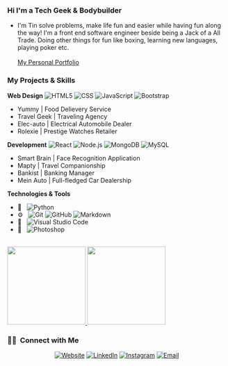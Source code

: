 ### Hi I'm a Tech Geek & Bodybuilder
- I'm Tin solve problems, make life fun and easier while having fun along the way! I'm a front end software engineer beside being a Jack of a All Trade. Doing other things for fun like boxing, learning new languages, playing poker etc.
<br/><br/>
[My Personal Portfolio](https://jaytintran.github.io/)

### My Projects & Skills
**Web Design** 
![HTML5](https://img.shields.io/badge/-HTML5-333333?style=flat&logo=HTML5)
![CSS](https://img.shields.io/badge/-CSS-333333?style=flat&logo=CSS3&logoColor=1572B6)
![JavaScript](https://img.shields.io/badge/-JavaScript-333333?style=flat&logo=javascript)
![Bootstrap](https://img.shields.io/badge/-Bootstrap-333333?style=flat&logo=bootstrap&logoColor=563D7C)
- Yummy | Food Delievery Service
- Travel Geek | Traveling Agency
- Elec-auto | Electrical Automobile Dealer
- Rolexie | Prestige Watches Retailer

**Development**
![React](https://img.shields.io/badge/-React-333333?style=flat&logo=react)
![Node.js](https://img.shields.io/badge/-Node.js-333333?style=flat&logo=node.js)
![MongoDB](https://img.shields.io/badge/-MongoDB-333333?style=flat&logo=mongodb)
![MySQL](https://img.shields.io/badge/-MySQL-333333?style=flat&logo=mysql)

- Smart Brain | Face Recognition Application
- Mapty | Travel Companionship
- Bankist | Banking Manager
- Mein Auto | Full-fledged Car Dealership

**Technologies & Tools**
- 🤖 &nbsp;
![Python](https://img.shields.io/badge/-Python-333333?style=flat&logo=python)
- ⚙️ &nbsp;
![Git](https://img.shields.io/badge/-Git-333333?style=flat&logo=git)
![GitHub](https://img.shields.io/badge/-GitHub-333333?style=flat&logo=github)
![Markdown](https://img.shields.io/badge/-Markdown-333333?style=flat&logo=markdown)
- 🔧 &nbsp;
![Visual Studio Code](https://img.shields.io/badge/-Visual%20Studio%20Code-333333?style=flat&logo=visual-studio-code&logoColor=007ACC)
- 🎨 &nbsp;
![Photoshop](https://img.shields.io/badge/-Photoshop-333333?style=flat&logo=adobe-photoshop)

<br/>

<a href="https://github.com/jaytintran">
  <img height="180em" src="https://github-readme-stats.vercel.app/api?username=jaytintran&theme=buefy&show_icons=true" />
  <img height="180em" src="https://github-readme-stats.vercel.app/api/top-langs/?username=jaytintran&theme=buefy&layout=compact" />
</a>

<br/>

<h3> 🤝🏻 &nbsp;Connect with Me </h3>

<p align="center">
<a href="https://jaytintran.github.io"><img alt="Website" src="https://img.shields.io/badge/Website-jaytintran.github.io-blue?style=flat-square&logo=google-chrome"></a>
<a href="https://www.linkedin.com/in/jaytin/"><img alt="LinkedIn" src="https://img.shields.io/badge/LinkedIn-Jay%20Tin-blue?style=flat-square&logo=linkedin"></a>
<a href="https://www.instagram.com/jaytintr/"><img alt="Instagram" src="https://img.shields.io/badge/Instagram-jaytintr-blue?style=flat-square&logo=instagram"></a>
<a href="mailto:jaytintran@gmail.com"><img alt="Email" src="https://img.shields.io/badge/Email-jaytintran@gmail.com-blue?style=flat-square&logo=gmail"></a>
</p>
